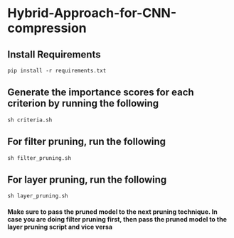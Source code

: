 # Hybrid-Approach-for-CNN-compression


## Install Requirements
`pip install -r requirements.txt`


## Generate the importance scores for each criterion by running the following
`sh criteria.sh`


## For filter pruning, run the following
`sh filter_pruning.sh`


## For layer pruning, run the following
`sh layer_pruning.sh`


#### Make sure to pass the pruned model to the next pruning technique. In case you are doing filter pruning first, then pass the pruned model to the layer pruning script and vice versa
